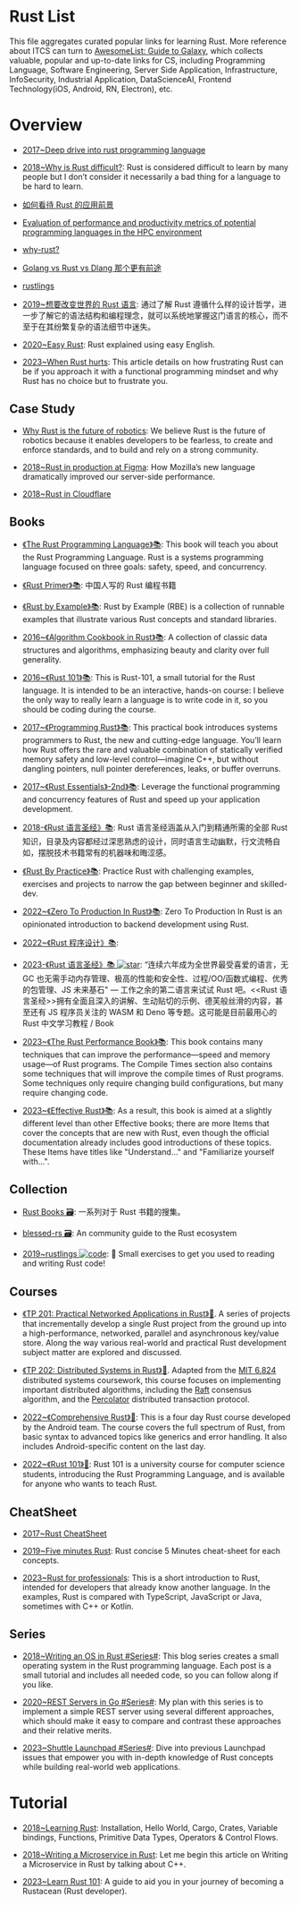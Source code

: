 # Rust List

This file aggregates curated popular links for learning Rust. More reference about ITCS can turn to [AwesomeList: Guide to Galaxy](https://github.com/wx-chevalier/Awesome-Lists), which collects valuable, popular and up-to-date links for CS, including Programming Language, Software Engineering, Server Side Application, Infrastructure, InfoSecurity, Industrial Application, DataScienceAI, Frontend Technology(iOS, Android, RN, Electron), etc.

# Overview

- [2017~Deep drive into rust programming language](https://parg.co/UP1)

- [2018~Why is Rust difficult?](https://vorner.github.io/difficult.html): Rust is considered difficult to learn by many people but I don’t consider it necessarily a bad thing for a language to be hard to learn.

- [如何看待 Rust 的应用前景](http://www.zhihu.com/question/30407715)

- [Evaluation of performance and productivity metrics of potential programming languages in the HPC environment](http://octarineparrot.com/assets/mrfloya-thesis-ba.pdf)

- [why-rust?](http://www.oreilly.com/programming/free/files/why-rust.pdf?hmsr=toutiao.io&utm_medium=toutiao.io&utm_source=toutiao.io)

- [Golang vs Rust vs Dlang 那个更有前途](http://www.zhihu.com/question/27226962)

- [rustlings](https://github.com/carols10cents/rustlings)

- [2019~想要改变世界的 Rust 语言](https://mp.weixin.qq.com/s/lPbag5EbuWPUZOCvObW-yw): 通过了解 Rust 遵循什么样的设计哲学，进一步了解它的语法结构和编程理念，就可以系统地掌握这门语言的核心，而不至于在其纷繁复杂的语法细节中迷失。

- [2020~Easy Rust](https://github.com/Dhghomon/easy_rust): Rust explained using easy English.

- [2023~When Rust hurts](https://mmapped.blog/posts/15-when-rust-hurts.html): This article details on how frustrating Rust can be if you approach it with a functional programming mindset and why Rust has no choice but to frustrate you.

## Case Study

- [Why Rust is the future of robotics](https://parg.co/UVu): We believe Rust is the future of robotics because it enables developers to be fearless, to create and enforce standards, and to build and rely on a strong community.

- [2018~Rust in production at Figma](https://blog.figma.com/rust-in-production-at-figma-e10a0ec31929): How Mozilla’s new language dramatically improved our server-side performance.

- [2018~Rust in Cloudflare](https://parg.co/YA1)

## Books

- [《The Rust Programming Language》📚](https://doc.rust-lang.org/book/first-edition/README.html): This book will teach you about the Rust Programming Language. Rust is a systems programming language focused on three goals: safety, speed, and concurrency.

- [《Rust Primer》📚](https://github.com/rustcc/RustPrimer): 中国人写的 Rust 编程书籍

- [《Rust by Example》📚](https://rustbyexample.com/): Rust by Example (RBE) is a collection of runnable examples that illustrate various Rust concepts and standard libraries.

- [2016~《Algorithm Cookbook in Rust》📚](https://github.com/EbTech/rust-algorithms): A collection of classic data structures and algorithms, emphasizing beauty and clarity over full generality.

- [2016~《Rust 101》📚](https://www.ralfj.de/projects/rust-101/main.html): This is Rust-101, a small tutorial for the Rust language. It is intended to be an interactive, hands-on course: I believe the only way to really learn a language is to write code in it, so you should be coding during the course.

- [2017~《Programming Rust》📚](https://parg.co/UPe): This practical book introduces systems programmers to Rust, the new and cutting-edge language. You’ll learn how Rust offers the rare and valuable combination of statically verified memory safety and low-level control—imagine C++, but without dangling pointers, null pointer dereferences, leaks, or buffer overruns.

- [2017~《Rust Essentials》-2nd》📚](https://parg.co/UPI): Leverage the functional programming and concurrency features of Rust and speed up your application development.

- [2018-《Rust 语言圣经》📚](https://course.rs/into-rust.html): Rust 语言圣经涵盖从入门到精通所需的全部 Rust 知识，目录及内容都经过深思熟虑的设计，同时语言生动幽默，行文流畅自如，摆脱技术书籍常有的机器味和晦涩感。

- [《Rust By Practice》📚](https://github.com/sunface/rust-by-practice): Practice Rust with challenging examples, exercises and projects to narrow the gap between beginner and skilled-dev.

- [2022~《Zero To Production In Rust》📚](https://github.com/LukeMathWalker/zero-to-production): Zero To Production In Rust is an opinionated introduction to backend development using Rust.

- [2022~《Rust 程序设计》📚](https://www.yuque.com/qyuhen/rust):

- [2023-《Rust 语言圣经》📚 ![star](https://img.shields.io/github/stars/sunface/rust-course)](https://github.com/sunface/rust-course): “连续六年成为全世界最受喜爱的语言，无 GC 也无需手动内存管理、极高的性能和安全性、过程/OO/函数式编程、优秀的包管理、JS 未来基石" — 工作之余的第二语言来试试 Rust 吧。<<Rust 语言圣经>>拥有全面且深入的讲解、生动贴切的示例、德芙般丝滑的内容，甚至还有 JS 程序员关注的 WASM 和 Deno 等专题。这可能是目前最用心的 Rust 中文学习教程 / Book

- [2023~《The Rust Performance Book》📚](https://nnethercote.github.io/perf-book/introduction.html): This book contains many techniques that can improve the performance—speed and memory usage—of Rust programs. The Compile Times section also contains some techniques that will improve the compile times of Rust programs. Some techniques only require changing build configurations, but many require changing code.

- [2023~《Effective Rust》📚](https://www.lurklurk.org/effective-rust/): As a result, this book is aimed at a slightly different level than other Effective <Language> books; there are more Items that cover the concepts that are new with Rust, even though the official documentation already includes good introductions of these topics. These Items have titles like "Understand…" and "Familiarize yourself with…".

## Collection

- [Rust Books 🗃️](https://github.com/sger/RustBooks): 一系列对于 Rust 书籍的搜集。

- [blessed-rs 🗃️](https://github.com/nicoburns/blessed-rs): An community guide to the Rust ecosystem

- [2019~rustlings ![code](https://ng-tech.icu/assets/code.svg)](https://github.com/rust-lang/rustlings): 🦀 Small exercises to get you used to reading and writing Rust code!

## Courses

- [《TP 201: Practical Networked Applications in Rust》🎥](https://github.com/pingcap/talent-plan). A series of projects that incrementally develop a single Rust project from the ground up into a high-performance, networked, parallel and asynchronous key/value store. Along the way various real-world and practical Rust development subject matter are explored and discussed.

- [《TP 202: Distributed Systems in Rust》🎥](https://github.com/pingcap/talent-plan/). Adapted from the [MIT 6.824](http://nil.csail.mit.edu/6.824/2017/index.html) distributed systems coursework, this course focuses on implementing important distributed algorithms, including the [Raft](https://raft.github.io/) consensus algorithm, and the [Percolator](https://storage.googleapis.com/pub-tools-public-publication-data/pdf/36726.pdf) distributed transaction protocol.

- [2022~《Comprehensive Rust》🎥](https://google.github.io/comprehensive-rust/welcome.html): This is a four day Rust course developed by the Android team. The course covers the full spectrum of Rust, from basic syntax to advanced topics like generics and error handling. It also includes Android-specific content on the last day.

- [2022~《Rust 101》🎥](https://github.com/tweedegolf/101-rs): Rust 101 is a university course for computer science students, introducing the Rust Programming Language, and is available for anyone who wants to teach Rust.

## CheatSheet

- [2017~Rust CheatSheet](http://phaiax.github.io/rust-cheatsheet/)

- [2019~Five minutes Rust](https://github.com/ankur-anand/five-min-rust): Rust concise 5 Minutes cheat-sheet for each concepts.

- [2023~Rust for professionals](https://overexact.com/rust-for-professionals/): This is a short introduction to Rust, intended for developers that already know another language. In the examples, Rust is compared with TypeScript, JavaScript or Java, sometimes with C++ or Kotlin.

## Series

- [2018~Writing an OS in Rust #Series#](https://os.phil-opp.com/): This blog series creates a small operating system in the Rust programming language. Each post is a small tutorial and includes all needed code, so you can follow along if you like.

- [2020~REST Servers in Go #Series#](https://eli.thegreenplace.net/2021/rest-servers-in-go-part-1-standard-library/): My plan with this series is to implement a simple REST server using several different approaches, which should make it easy to compare and contrast these approaches and their relative merits.

- [2023~Shuttle Launchpad #Series#](https://www.shuttle.rs/launchpad/issues): Dive into previous Launchpad issues that empower you with in-depth knowledge of Rust concepts while building real-world web applications.

# Tutorial

- [2018~Learning Rust](https://learning-rust.github.io/): Installation, Hello World, Cargo, Crates, Variable bindings, Functions, Primitive Data Types, Operators & Control Flows.

- [2018~Writing a Microservice in Rust](http://www.goldsborough.me/rust/web/tutorial/2018/01/20/17-01-11-writing_a_microservice_in_rust/): Let me begin this article on Writing a Microservice in Rust by talking about C++.

- [2023~Learn Rust 101](https://github.com/plabayo/learn-rust-101): A guide to aid you in your journey of becoming a Rustacean (Rust developer).
